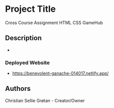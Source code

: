 # Project Title

Cross Course Assignment HTML CSS GameHub

## Description

-


### Deployed Website

- https://benevolent-ganache-014017.netlify.app/

## Authors

Christian Sellie Grøtan - Creator/Owner